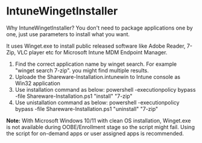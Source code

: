 # IntuneWingetInstaller

Why IntuneWingetInstaller? You don't need to package applications one by one, just use parameters to install what you want.

It uses Winget.exe to install public released software like Adobe Reader, 7-Zip, VLC player etc for Microsoft Intune MDM Endpoint Manager.

 1. Find the correct application name by winget search. For example "winget search 7-zip". you might find multiple results.
 2. Uploade the Shareware-Installation.intunewin to Intune console as Win32 application
 3. Use installation command as below:
powershell -executionpolicy bypass -file Shareware-Installation.ps1 "install" "7-zip"
 4. Use unistallation command as below:
powershell -executionpolicy bypass -file Shareware-Installation.ps1 "uninstall" "7-zip"

**Note:** With Microsoft Windows 10/11 with clean OS installation, Winget.exe is not available during OOBE/Enrollment stage so the script might fail. Using the script for on-demand apps or user assigned apps is recommended.

